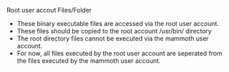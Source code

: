 Root user accout Files/Folder
- These binary executable files are accessed via the root user account.
- These files should be copied to the root account /usr/bin/ directory
- The root directory files cannot be executed via the mammoth user account.
- For now, all files executed by the root user account are seperated from the
    files executed by the mammoth user account.
